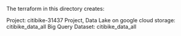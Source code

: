 The terraform in this directory creates:

Project: citibike-31437 Project,
Data Lake on google cloud storage: citibike_data_all 
Big Query Dataset: citibike_data_all
